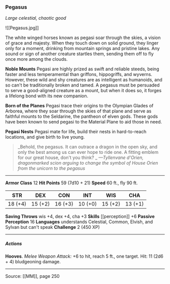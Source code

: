 ### Pegasus
_Large celestial, chaotic good_

![[Pegasus.jpg]]

The white winged horses known as pegasi soar through the skies, a vision of grace and majesty. When they touch down on solid ground, they linger only for a moment, drinking from mountain springs and pristine lakes. Any sound or sign of another creature startles them, sending them off to fly once more among the clouds.

**Noble Mounts** Pegasi are highly prized as swift and reliable steeds, being faster and less temperamental than griffons, hippogriffs, and wyverns. However, these wild and shy creatures are as intelligent as humanoids, and so can't be traditionally broken and tamed. A pegasus must be persuaded to serve a good-aligned creature as a mount, but when it does so, it forges a lifelong bond with its new companion.


**Born of the Planes** Pegasi trace their origins to the Olympian Glades of Arborea, where they soar through the skies of that plane and serve as faithful mounts to the Seldarine, the pantheon of elven gods. These gods have been known to send pegasi to the Material Plane to aid those in need.


**Pegasi Nests** Pegasi mate for life, build their nests in hard-to-reach locations, and give birth to live young.



> _Behold, the pegasus. It can outrace a dragon in the open sky, and only the best among us can ever hope to ride one. A fitting emblem for our great house, don't you think?
_
> _—Tyllenvane d'Orien, dragonmarked scion arguing to change the symbol of House Orien from the unicorn to the pegasus_





---

**Armor Class** 12
**Hit Points** 59 (7d10 + 21)
**Speed** 60 ft., fly 90 ft.

| STR     | DEX     | CON     | INT     | WIS     | CHA     |
|---------|---------|---------|---------|---------|---------|
| 18 (+4) | 15 (+2) | 16 (+3) | 10 (+0) | 15 (+2) | 13 (+1) |

**Saving Throws** wis +4, dex +4, cha +3
**Skills** [[perception]] +6
**Passive Perception** 16
**Languages** understands Celestial, Common, Elvish, and Sylvan but can't speak
**Challenge** 2 (450 XP)

---

##### Actions
**Hooves**. _Melee Weapon Attack:_ +6 to hit, reach 5 ft., one target. Hit: 11 (2d6 + 4) bludgeoning damage.


---

Source: [[MM]], page 250
